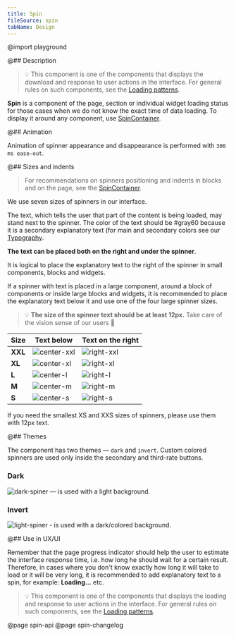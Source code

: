 ```yaml
---
title: Spin
fileSource: spin
tabName: Design
---
```


@import playground

@## Description

> 💡 This component is one of the components that displays the download and response to user actions in the interface. For general rules on such components, see the [Loading patterns](/patterns/loading-states/).

**Spin** is a component of the page, section or individual widget loading status for those cases when we do not know the exact time of data loading. To display it around any component, use [SpinContainer](/components/spin-container/).

@## Animation

Animation of spinner appearance and disappearance is performed with `300 ms ease-out`.

@## Sizes and indents

> For recommendations on spinners positioning and indents in blocks and on the page, see the [SpinContainer](/components/spin-container/).

We use seven sizes of spinners in our interface.

The text, which tells the user that part of the content is being loaded, may stand next to the spinner. The color of the text should be #gray60 because it is a secondary explanatory text (for main and secondary colors see our [Typography](/style/typography).

**The text can be placed both on the right and under the spinner**.

It is logical to place the explanatory text to the right of the spinner in small components, blocks and widgets.

If a spinner with text is placed in a large component, around a block of components or inside large blocks and widgets, it is recommended to place the explanatory text below it and use one of the four large spinner sizes.

> 💡 **The size of the spinner text should be at least 12px.** Take care of the vision sense of our users 🙏

| Size    | Text below                                  | Text on the right                         |
| ------- | ------------------------------------------- | ----------------------------------------- |
| **XXL** | ![center-xxl](static/@1xtextcenter-xxl.png) | ![right-xxl](static/@1xtextright-xxl.png) |
| **XL**  | ![center-xl](static/@1xtextcenter-xl.png)   | ![right-xl](static/@1xtextright-xl.png)   |
| **L**   | ![center-l](static/@1xtextcenter-l.png)     | ![right-l](static/@1xtextright-l.png)     |
| **M**   | ![center-m](static/@1xtextcenter-m.png)     | ![right-m](static/@1xtextright-m.png)     |
| **S**   | ![center-s](static/@1xtextcenter-s.png)     | ![right-s](static/@1xtextright-s.png)     |

If you need the smallest XS and XXS sizes of spinners, please use them with 12px text.

@## Themes

The component has two themes — `dark` and `invert`. Custom colored spinners are used only inside the secondary and third-rate buttons.

### Dark

![dark-spiner](static/@1xdark-m.png) — is used with a light background.

### Invert

![light-spiner](static/@1xlight-m.png) - is used with a dark/colored background.

@## Use in UX/UI

Remember that the page progress indicator should help the user to estimate the interface response time, i.e. how long he should wait for a certain result. Therefore, in cases where you don't know exactly how long it will take to load or it will be very long, it is recommended to add explanatory text to a spin, for example: **Loading...** etc.

> 💡 This component is one of the components that displays the loading and response to user actions in the interface. For general rules on such components, see the [Loading patterns](/patterns/loading-states/).

@page spin-api
@page spin-changelog
